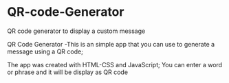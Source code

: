 # QR-code-Generator
QR code generator to display a custom message

QR Code Generator
-This is an simple app that you can use to generate a message using a QR code;

The app was created with HTML-CSS and JavaScript;
You can enter a word or phrase and it will be display as QR code
